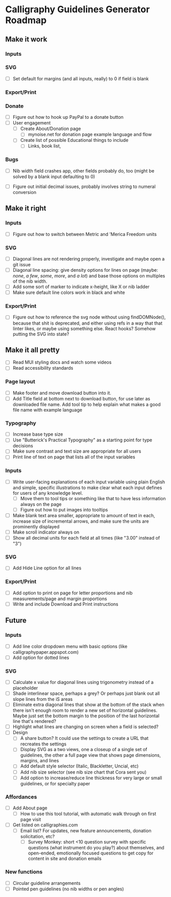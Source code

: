 # Calligraphy Guidelines Generator Roadmap

## Make it work

### Inputs

### SVG
- [ ] Set default for margins (and all inputs, really) to 0 if field is blank

### Export/Print

### Donate
- [ ] Figure out how to hook up PayPal to a donate button
- [ ] User engagement
  - [ ] Create About/Donation page
    - [ ] mynoise.net for donation page example language and flow
  - [ ] Create list of possible Educational things to include
    - [ ] Links, book list,

### Bugs
- [ ] Nib width field crashes app, other fields probably do, too (might be solved by a blank input defaulting to 0)
- [ ] Figure out initial decimal issues, probably involves string to numeral conversion



## Make it right

### Inputs
- [ ] Figure out how to switch between Metric and 'Merica Freedom units

### SVG
- [ ] Diagonal lines are not rendering properly, investigate and maybe open a git issue
- [ ] Diagonal line spacing: give density options for lines on page (maybe: *none*, *a few*, *some*, *more*, and *a lot*) and base those options on multiples of the nib width.
- [ ] Add some sort of marker to indicate x-height, like X or nib ladder
- [ ] Make sure default line colors work in black and white

### Export/Print
- [ ] Figure out how to reference the svg node without using findDOMNode(), because that shit is deprecated, and either using refs in a way that that linter likes, or maybe using something else. React hooks? Somehow putting the SVG into state?



## Make it all pretty
- [ ] Read MUI styling docs and watch some videos
- [ ] Read accessibility standards

### Page layout
 -[ ] Make footer and move download button into it.
  - [ ] Add Title field at bottom next to download button, for use later as downloaded file name. Add tool tip to help explain what makes a good file name with example language

### Typography
- [ ] Increase base type size
- [ ] Use "Butterick's Practical Typography" as a starting point for type decisions
- [ ] Make sure contrast and text size are appropriate for all users
- [ ] Print line of text on page that lists all of the input variables

### Inputs
- [ ] Write user-facing explanations of each input variable using plain English and simple, specific illustrations to make clear what each input defines for users of any knowledge level.
  - [ ] Move them to tool tips or something like that to have less information always on the page
  - [ ] Figure out how to put images into tooltips
- [ ] Make blank text area smaller, appropriate to amount of text in each, increase size of incremental arrows, and make sure the units are prominently displayed
- [ ] Make scroll indicator always on
- [ ] Show all decimal units for each field at all times (like "3.00" instead of "3")

### SVG
- [ ] Add Hide Line option for all lines

### Export/Print
- [ ] Add option to print on page for letter proportions and nib measurements/page and margin proportions
- [ ] Write and include Download and Print instructions

## Future

### Inputs
- [ ] Add line color dropdown menu with basic options (like calligraphypaper.appspot.com)
- [ ] Add option for dotted lines

### SVG
- [ ] Calculate x value for diagonal lines using trigonometry instead of a placeholder
- [ ] Shade interlinear space, perhaps a grey? Or perhaps just blank out all slope lines from the iS areas
- [ ] Eliminate extra diagonal lines that show at the bottom of the stack when there isn't enough room to render a new set of horizontal guidelines. Maybe just set the bottom margin to the position of the last horizontal line that's rendered?
- [ ] Highlight what lines are changing on screen when a field is selected?
- [ ] Design
  - [ ] A share button? It could use the settings to create a URL that recreates the settings
  - [ ] Display SVG as a two views, one a closeup of a single set of guidelines, the other a full page view that shows page dimensions, margins, and lines
  - [ ] Add default style selector (Italic, Blackletter, Uncial, etc)
  - [ ] Add nib size selector (see nib size chart that Cora sent you)
  - [ ] Add option to increase/reduce line thickness for very large or small guidelines, or for specialty paper

### Affordances
- [ ] Add About page
  - [ ] How to use this tool tutorial, with automatic walk through on first page visit
- [ ] Get listed on calligraphies.com
  - [ ] Email list? For updates, new feature announcements, donation solicitation, etc?
    - [ ] Survey Monkey: short <10 question survey with specific questions (what instrument do you play?) about themselves, and open-ended, emotionally focused questions to get copy for content in site and donation emails

### New functions
- [ ] Circular guideline arrangements
- [ ] Pointed pen guidelines (no nib widths or pen angles)

